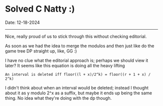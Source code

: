 # Solved C Natty :) 

Date: 12-18-2024

---

Nice, really proud of us to stick through this without checking editorial.

As soon as we had the idea to merge the modulos and then just like do the game tree DP straight up, like, GG :) 

I have no clue what the editorial approach is; perhaps we should view it later? It seems like this equation is doing all the heavy lifting

```
An interval is deleted iff floor((l + x)/2^k) = floor((r + 1 + x) / 2^k)
```

I didn't think about when an interval would be deleted; instead I thought about it as y modulo 2^x as a suffix, but maybe it ends up being the same thing. No idea what they're doing with the dp though. 